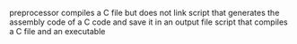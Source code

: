 preprocessor
compiles a C file but does not link
script that generates the assembly code of a C code and save it in an output file
script that compiles a C file and an executable

